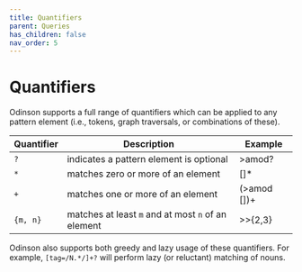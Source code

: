```yaml
---  
title: Quantifiers
parent: Queries
has_children: false 
nav_order: 5
---  
```


# Quantifiers 

Odinson supports a full range of quantifiers which can be applied to any pattern element (i.e., tokens, graph traversals, or combinations of these).
 
 | Quantifier | Description                                        | Example     |
 |------------|----------------------------------------------------|-------------|
 | `?`        | indicates a pattern element is optional            | >amod?      |
 | `*`        | matches zero or more of an element                 | []*         |
 | `+`        | matches one or more of an element                  | (>amod [])+ |
 | `{m, n}`   | matches at least `m` and at most `n` of an element | >>{2,3}     |

Odinson also supports both greedy and lazy usage of these quantifiers.  For example, `[tag=/N.*/]+?` will perform lazy (or reluctant) matching of nouns.  


